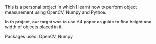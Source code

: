 This is a personal project in which I learnt how to perform object measurement using OpenCV, Numpy and Python.

In th project, our target was to use A4 paper as guide to find height and width of objects placed in it.

Packages used: OpenCV, Numpy
